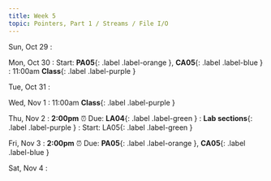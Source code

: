 ```yaml
---
title: Week 5
topic: Pointers, Part 1 / Streams / File I/O
---
```

Sun, Oct 29
: 

Mon, Oct 30
: Start: **PA05**{: .label .label-orange }, **CA05**{: .label .label-blue }
: 11:00am **Class**{: .label .label-purple }


Tue, Oct 31
: 

Wed, Nov 1
: 11:00am **Class**{: .label .label-purple } 


Thu, Nov 2
: **2:00pm**  ⏰  Due: **LA04**{: .label .label-green }
: **Lab sections**{: .label .label-purple }
: Start: LA05{: .label .label-green }


Fri, Nov 3
: **2:00pm**  ⏰  Due: **PA05**{: .label .label-orange }, **CA05**{: .label .label-blue }


Sat, Nov 4
: 

